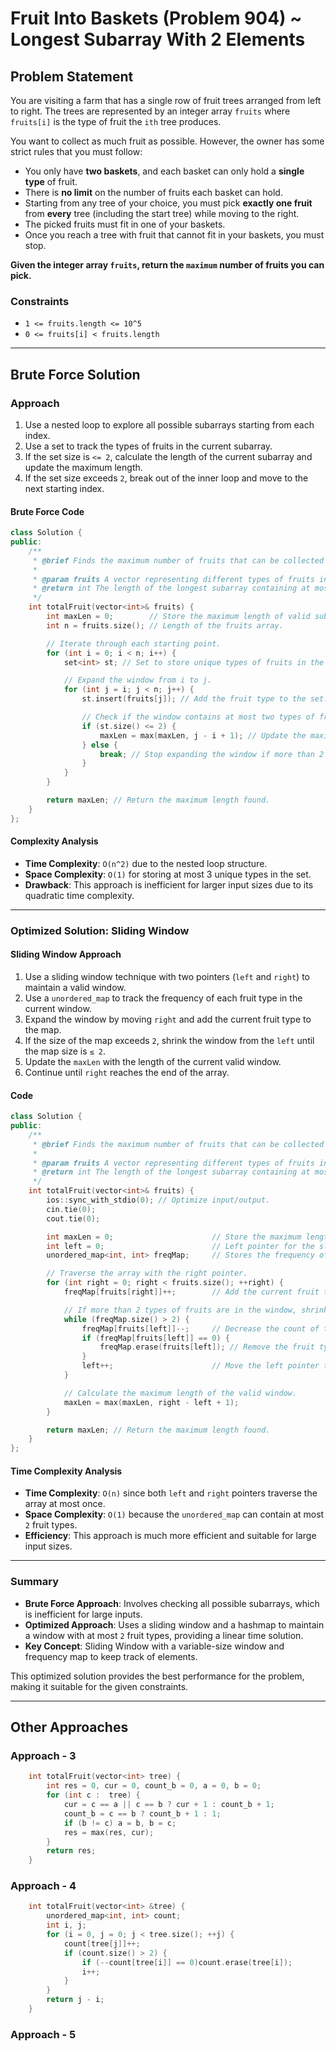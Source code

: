 # Fruit Into Baskets (Problem 904) ~ Longest Subarray With 2 Elements

## Problem Statement

You are visiting a farm that has a single row of fruit trees arranged from left to right. The trees are represented by an integer array `fruits` where `fruits[i]` is the type of fruit the `ith` tree produces.

You want to collect as much fruit as possible. However, the owner has some strict rules that you must follow:

- You only have **two baskets**, and each basket can only hold a **single type** of fruit.
- There is **no limit** on the number of fruits each basket can hold.
- Starting from any tree of your choice, you must pick **exactly one fruit** from **every** tree (including the start tree) while moving to the right.
- The picked fruits must fit in one of your baskets.
- Once you reach a tree with fruit that cannot fit in your baskets, you must stop.

**Given the integer array `fruits`, return the `maximum` number of fruits you can pick.**

### Constraints

- `1 <= fruits.length <= 10^5`
- `0 <= fruits[i] < fruits.length`

---

## Brute Force Solution

### Approach

1. Use a nested loop to explore all possible subarrays starting from each index.
2. Use a set to track the types of fruits in the current subarray.
3. If the set size is `<= 2`, calculate the length of the current subarray and update the maximum length.
4. If the set size exceeds `2`, break out of the inner loop and move to the next starting index.

#### Brute Force Code

```cpp
class Solution {
public:
    /**
     * @brief Finds the maximum number of fruits that can be collected in two baskets using a brute force approach.
     *
     * @param fruits A vector representing different types of fruits in a row.
     * @return int The length of the longest subarray containing at most two types of fruits.
     */
    int totalFruit(vector<int>& fruits) {
        int maxLen = 0;        // Store the maximum length of valid subarrays.
        int n = fruits.size(); // Length of the fruits array.

        // Iterate through each starting point.
        for (int i = 0; i < n; i++) {
            set<int> st; // Set to store unique types of fruits in the current window.

            // Expand the window from i to j.
            for (int j = i; j < n; j++) {
                st.insert(fruits[j]); // Add the fruit type to the set.

                // Check if the window contains at most two types of fruits.
                if (st.size() <= 2) {
                    maxLen = max(maxLen, j - i + 1); // Update the maximum length.
                } else {
                    break; // Stop expanding the window if more than 2 types.
                }
            }
        }

        return maxLen; // Return the maximum length found.
    }
};
```

#### Complexity Analysis

- **Time Complexity**: `O(n^2)` due to the nested loop structure.
- **Space Complexity**: `O(1)` for storing at most 3 unique types in the set.
- **Drawback**: This approach is inefficient for larger input sizes due to its quadratic time complexity.

---

### Optimized Solution: Sliding Window

#### Sliding Window Approach

1. Use a sliding window technique with two pointers (`left` and `right`) to maintain a valid window.
2. Use a `unordered_map` to track the frequency of each fruit type in the current window.
3. Expand the window by moving `right` and add the current fruit type to the map.
4. If the size of the map exceeds `2`, shrink the window from the `left` until the map size is `≤ 2`.
5. Update the `maxLen` with the length of the current valid window.
6. Continue until `right` reaches the end of the array.

#### Code

```cpp
class Solution {
public:
    /**
     * @brief Finds the maximum number of fruits that can be collected in two baskets using a sliding window approach.
     *
     * @param fruits A vector representing different types of fruits in a row.
     * @return int The length of the longest subarray containing at most two types of fruits.
     */
    int totalFruit(vector<int>& fruits) {
        ios::sync_with_stdio(0); // Optimize input/output.
        cin.tie(0);
        cout.tie(0);

        int maxLen = 0;                      // Store the maximum length of valid subarrays.
        int left = 0;                        // Left pointer for the sliding window.
        unordered_map<int, int> freqMap;     // Stores the frequency of each fruit type in the current window.

        // Traverse the array with the right pointer.
        for (int right = 0; right < fruits.size(); ++right) {
            freqMap[fruits[right]]++;        // Add the current fruit to the map.

            // If more than 2 types of fruits are in the window, shrink it from the left.
            while (freqMap.size() > 2) {
                freqMap[fruits[left]]--;     // Decrease the count of the fruit at the left pointer.
                if (freqMap[fruits[left]] == 0) {
                    freqMap.erase(fruits[left]); // Remove the fruit type from the map if its count is zero.
                }
                left++;                      // Move the left pointer to shrink the window.
            }

            // Calculate the maximum length of the valid window.
            maxLen = max(maxLen, right - left + 1);
        }

        return maxLen; // Return the maximum length found.
    }
};
```

#### Time Complexity Analysis

- **Time Complexity**: `O(n)` since both `left` and `right` pointers traverse the array at most once.
- **Space Complexity**: `O(1)` because the `unordered_map` can contain at most `2` fruit types.
- **Efficiency**: This approach is much more efficient and suitable for large input sizes.

---

### Summary

- **Brute Force Approach**: Involves checking all possible subarrays, which is inefficient for large inputs.
- **Optimized Approach**: Uses a sliding window and a hashmap to maintain a window with at most `2` fruit types, providing a linear time solution.
- **Key Concept**: Sliding Window with a variable-size window and frequency map to keep track of elements.

This optimized solution provides the best performance for the problem, making it suitable for the given constraints.

---

## Other Approaches

### Approach - 3

```cpp
    int totalFruit(vector<int> tree) {
        int res = 0, cur = 0, count_b = 0, a = 0, b = 0;
        for (int c :  tree) {
            cur = c == a || c == b ? cur + 1 : count_b + 1;
            count_b = c == b ? count_b + 1 : 1;
            if (b != c) a = b, b = c;
            res = max(res, cur);
        }
        return res;
    }
```

### Approach - 4

```cpp
    int totalFruit(vector<int> &tree) {
        unordered_map<int, int> count;
        int i, j;
        for (i = 0, j = 0; j < tree.size(); ++j) {
            count[tree[j]]++;
            if (count.size() > 2) {
                if (--count[tree[i]] == 0)count.erase(tree[i]);
                i++;
            }
        }
        return j - i;
    }
```

### Approach - 5

```cpp

```
